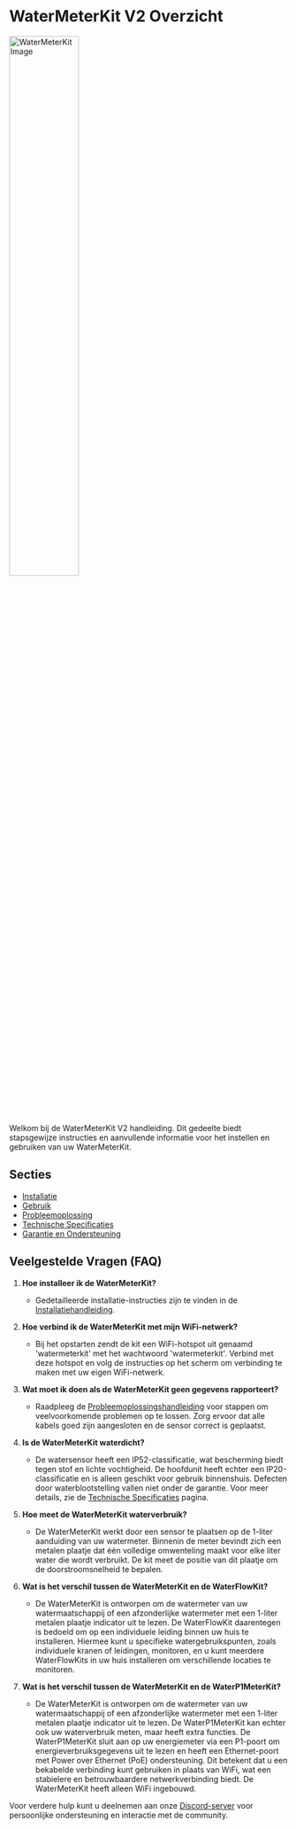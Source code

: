 # WaterMeterKit V2 Overzicht

<img src="/images/watermeterkit/watermeterkit-product-shop.png" alt="WaterMeterKit Image" style="width: 50%;">

Welkom bij de WaterMeterKit V2 handleiding. Dit gedeelte biedt stapsgewijze instructies en aanvullende informatie voor het instellen en gebruiken van uw WaterMeterKit.

## Secties

- [Installatie](installation)
- [Gebruik](usage)
- [Probleemoplossing](troubleshooting)
- [Technische Specificaties](technical-specifications)
- [Garantie en Ondersteuning](warranty-and-support)

## Veelgestelde Vragen (FAQ)

1. **Hoe installeer ik de WaterMeterKit?**
   - Gedetailleerde installatie-instructies zijn te vinden in de [Installatiehandleiding](installation).

2. **Hoe verbind ik de WaterMeterKit met mijn WiFi-netwerk?**
   - Bij het opstarten zendt de kit een WiFi-hotspot uit genaamd 'watermeterkit' met het wachtwoord 'watermeterkit'. Verbind met deze hotspot en volg de instructies op het scherm om verbinding te maken met uw eigen WiFi-netwerk.

3. **Wat moet ik doen als de WaterMeterKit geen gegevens rapporteert?**
   - Raadpleeg de [Probleemoplossingshandleiding](troubleshooting) voor stappen om veelvoorkomende problemen op te lossen. Zorg ervoor dat alle kabels goed zijn aangesloten en de sensor correct is geplaatst.

4. **Is de WaterMeterKit waterdicht?**
   - De watersensor heeft een IP52-classificatie, wat bescherming biedt tegen stof en lichte vochtigheid. De hoofdunit heeft echter een IP20-classificatie en is alleen geschikt voor gebruik binnenshuis. Defecten door waterblootstelling vallen niet onder de garantie. Voor meer details, zie de [Technische Specificaties](technical-specifications) pagina.

5. **Hoe meet de WaterMeterKit waterverbruik?**
   - De WaterMeterKit werkt door een sensor te plaatsen op de 1-liter aanduiding van uw watermeter. Binnenin de meter bevindt zich een metalen plaatje dat één volledige omwenteling maakt voor elke liter water die wordt verbruikt. De kit meet de positie van dit plaatje om de doorstroomsnelheid te bepalen.

6. **Wat is het verschil tussen de WaterMeterKit en de WaterFlowKit?**
    - De WaterMeterKit is ontworpen om de watermeter van uw watermaatschappij of een afzonderlijke watermeter met een 1-liter metalen plaatje indicator uit te lezen. De WaterFlowKit daarentegen is bedoeld om op een individuele leiding binnen uw huis te installeren. Hiermee kunt u specifieke watergebruikspunten, zoals individuele kranen of leidingen, monitoren, en u kunt meerdere WaterFlowKits in uw huis installeren om verschillende locaties te monitoren.

7. **Wat is het verschil tussen de WaterMeterKit en de WaterP1MeterKit?**
    - De WaterMeterKit is ontworpen om de watermeter van uw watermaatschappij of een afzonderlijke watermeter met een 1-liter metalen plaatje indicator uit te lezen. De WaterP1MeterKit kan echter ook uw waterverbruik meten, maar heeft extra functies. De WaterP1MeterKit sluit aan op uw energiemeter via een P1-poort om energieverbruiksgegevens uit te lezen en heeft een Ethernet-poort met Power over Ethernet (PoE) ondersteuning. Dit betekent dat u een bekabelde verbinding kunt gebruiken in plaats van WiFi, wat een stabielere en betrouwbaardere netwerkverbinding biedt. De WaterMeterKit heeft alleen WiFi ingebouwd.

Voor verdere hulp kunt u deelnemen aan onze [Discord-server](https://smarthomeshop.io/discord) voor persoonlijke ondersteuning en interactie met de community.